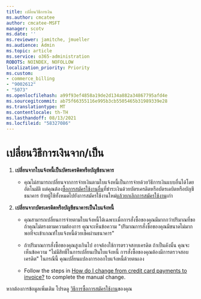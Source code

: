 ```yaml
---
title: เปลี่ยนวิธีการเงิน
ms.author: cmcatee
author: cmcatee-MSFT
manager: scotv
ms.date: ''
ms.reviewer: jamitche, jmueller
ms.audience: Admin
ms.topic: article
ms.service: o365-administration
ROBOTS: NOINDEX, NOFOLLOW
localization_priority: Priority
ms.custom:
- commerce_billing
- "9002612"
- "5073"
ms.openlocfilehash: a99f93ef4858a19de2d134a882a34867795afd4e
ms.sourcegitcommit: ab75f66355116e995b3cb5505465b31989339e28
ms.translationtype: MT
ms.contentlocale: th-TH
ms.lasthandoff: 08/13/2021
ms.locfileid: "58327086"
---
```

# <a name="change-payment-method-fromto"></a>เปลี่ยนวิธีการเงินจาก/เป็น

1. **เปลี่ยนจากใบแจ้งหนี้เป็นบัตรเครดิตหรือบัญชีธนาคาร**

    - คุณไม่สามารถเปลี่ยนจากการจ่ายเงินตามใบแจ้งหนี้เป็นการจ่ายด้วยวิธีการเงินแบบอื่นได้โดยอัตโนมัติ แต่คุณต้อง[ซื้อการสมัครใช้งานอื่น](https://docs.microsoft.com/microsoft-365/commerce/try-or-buy-microsoft-365#buy-a-different-subscription)ที่ชําระเงินด้วยบัตรเครดิตหรือบัตรเดบิตหรือบัญชีธนาคาร ย้ายผู้ใช้ทั้งหมดไปยังการสมัครใช้งาน[](https://docs.microsoft.com/microsoft-365/commerce/subscriptions/move-users-different-subscription)ใหม่[แล้วยกเลิกการสมัครใช้งาน](https://docs.microsoft.com/microsoft-365/commerce/subscriptions/cancel-your-subscription)เก่า

2. **เปลี่ยนจากบัตรเครดิตหรือบัญชีธนาคารเป็นใบแจ้งหนี้**

    - คุณสามารถเปลี่ยนการจ่ายตามใบแจ้งหนี้ได้เฉพาะเมื่อการสั่งซื้อของคุณมีมากกว่าปริมาณที่ขอ ถ้าคุณไม่ตรงตามความต้องการ คุณจะเห็นข้อความ "ปริมาณการสั่งซื้อของคุณมีขนาดไม่มากพอที่จะเข้าเกณฑ์ใบแจ้งหนี้ด้วยเช็คผ่านธนาคาร"

    - ถ้าปริมาณการสั่งซื้อของคุณสูงเกินไป อาจต้องใช้การตรวจสอบเครดิต ถ้าเป็นดังนั้น คุณจะเห็นข้อความ "ไม่มีสิทธิ์ในการเปลี่ยนเป็นใบแจ้งหนี้ การสั่งซื้อของคุณต้องมีการตรวจสอบเครดิต" ในกรณีนี้ คุณเปลี่ยนแปลงการออกใบแจ้งหนี้ด้วยตนเอง

    - Follow the steps in [How do I change from credit card payments to invoice?](how-do-i-change-from-credit-card-payments-to-invoice.md) to complete the manual change.

หากต้องการข้อมูลเพิ่มเติม โปรดดู [วิธีการซื้อการสมัครใช้งาน](https://docs.microsoft.com/microsoft-365/commerce/billing-and-payments/pay-for-your-subscription)ของคุณ
